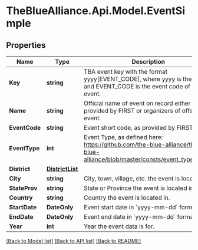 # TheBlueAlliance.Api.Model.EventSimple

## Properties

Name | Type | Description | Notes
------------ | ------------- | ------------- | -------------
**Key** | **string** | TBA event key with the format yyyy[EVENT_CODE], where yyyy is the year, and EVENT_CODE is the event code of the event. | 
**Name** | **string** | Official name of event on record either provided by FIRST or organizers of offseason event. | 
**EventCode** | **string** | Event short code, as provided by FIRST. | 
**EventType** | **int** | Event Type, as defined here: https://github.com/the-blue-alliance/the-blue-alliance/blob/master/consts/event_type.py#L2 | 
**District** | [**DistrictList**](DistrictList.md) |  | 
**City** | **string** | City, town, village, etc. the event is located in. | 
**StateProv** | **string** | State or Province the event is located in. | 
**Country** | **string** | Country the event is located in. | 
**StartDate** | **DateOnly** | Event start date in &#x60;yyyy-mm-dd&#x60; format. | 
**EndDate** | **DateOnly** | Event end date in &#x60;yyyy-mm-dd&#x60; format. | 
**Year** | **int** | Year the event data is for. | 

[[Back to Model list]](../README.md#documentation-for-models) [[Back to API list]](../README.md#documentation-for-api-endpoints) [[Back to README]](../README.md)

